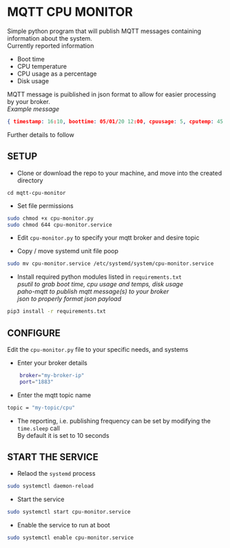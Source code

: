 # MQTT CPU MONITOR

Simple python program that will publish MQTT messages containing information about the system.  
Currently reported information  
* Boot time  
* CPU temperature  
* CPU usage as a percentage  
* Disk usage  

MQTT message is puiblished in json format to allow for easier processing by your broker.  
*Example message*
```json
{ timestamp: 16:10, boottime: 05/01/20 12:00, cpuusage: 5, cputemp: 45, disktotal: 8G }
```

Further details to follow

## SETUP

- Clone or download the repo to your machine, and move into the created directory
```
cd mqtt-cpu-monitor
```
- Set file permissions
```bash
sudo chmod +x cpu-monitor.py
sudo chmod 644 cpu-monitor.service
```
- Edit `cpu-monitor.py` to specify your mqtt broker and desire topic

- Copy / move systemd unit file 
poop
```bash
sudo mv cpu-monitor.service /etc/systemd/system/cpu-monitor.service
```
- Install required python modules listed in `requirements.txt`  
*psutil to grab boot time, cpu usage and temps, disk usage*  
*paho-mqtt to publish mqtt message(s) to your broker*  
*json to properly format json payload*  
```bash
pip3 install -r requirements.txt
```

## CONFIGURE

Edit the `cpu-monitor.py` file to your specific needs, and systems

- Enter your broker details
```bash
    broker="my-broker-ip"
    port="1883"
```
- Enter the mqtt topic name
```bash
topic = "my-topic/cpu"
```
- The reporting, i.e. publishing frequency can be set by modifying the `time.sleep` call  
By default it is set to 10 seconds


## START THE SERVICE

- Relaod the `systemd` process
```bash
sudo systemctl daemon-reload
```
- Start the service
```bash
sudo systemctl start cpu-monitor.service
```
- Enable the service to run at boot
```bash
sudo systemctl enable cpu-monitor.service
```


